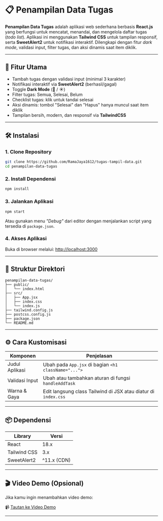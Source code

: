 # 📋 Penampilan Data Tugas

**Penampilan Data Tugas** adalah aplikasi web sederhana berbasis **React.js** yang berfungsi untuk mencatat, menandai, dan mengelola daftar tugas (*todo list*). Aplikasi ini menggunakan **Tailwind CSS** untuk tampilan responsif, serta **SweetAlert2** untuk notifikasi interaktif. Dilengkapi dengan fitur *dark mode*, validasi input, filter tugas, dan aksi dinamis saat item diklik.

---

## 🚀 Fitur Utama

* Tambah tugas dengan validasi input (minimal 3 karakter)
* Notifikasi interaktif via **SweetAlert2** (berhasil/gagal)
* Toggle **Dark Mode** (🌙 / ☀️)
* Filter tugas: Semua, Selesai, Belum
* Checklist tugas: klik untuk tandai selesai
* Aksi dinamis: tombol "Selesai" dan "Hapus" hanya muncul saat item diklik
* Tampilan bersih, modern, dan responsif via **TailwindCSS**

---

## 🛠️ Instalasi

### 1. Clone Repository

```bash
git clone https://github.com/RamaJaya1612/tugas-tampil-data.git
cd penampilan-data-tugas
```

### 2. Install Dependensi

```bash
npm install
```

### 3. Jalankan Aplikasi

```bash
npm start
```

Atau gunakan menu *"Debug"* dari editor dengan menjalankan script yang tersedia di `package.json`.

### 4. Akses Aplikasi

Buka di browser melalui:
[http://localhost:3000](http://localhost:3000)

---

## 📂 Struktur Direktori

```
penampilan-data-tugas/
├── public/
│   └── index.html
├── src/
│   ├── App.jsx
│   ├── index.css
│   └── index.js
├── tailwind.config.js
├── postcss.config.js
├── package.json
└── README.md
```

---

## ⚙ Cara Kustomisasi

| Komponen       | Penjelasan                                                     |
| -------------- | -------------------------------------------------------------- |
| Judul Aplikasi | Ubah pada `App.jsx` di bagian `<h1 className="...">`           |
| Validasi Input | Ubah atau tambahkan aturan di fungsi `handleAddTask`           |
| Warna & Gaya   | Edit langsung class Tailwind di JSX atau diatur di `index.css` |

---

## 📦 Dependensi

| Library      | Versi       |
| ------------ | ----------- |
| React        | 18.x        |
| Tailwind CSS | 3.x         |
| SweetAlert2  | ^11.x (CDN) |

---

## 🎬 Video Demo (Opsional)

Jika kamu ingin menambahkan video demo:

📹 [Tautan ke Video Demo](https://contoh.com/video-demo)

---
